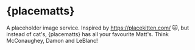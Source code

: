 {placematts}
===========

A placeholder image service. Inspired by https://placekitten.com/ 🐱, but instead of cat's, {placematts} has all your favourite Matt's. Think McConaughey, Damon and LeBlanc! 

